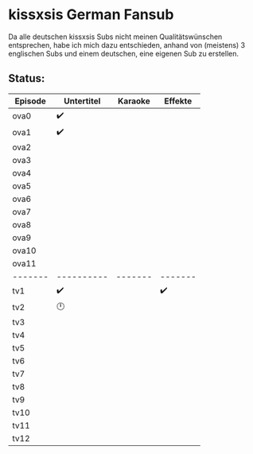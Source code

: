 # kissxsis German Fansub

Da alle deutschen kissxsis Subs nicht meinen Qualitätswünschen entsprechen, habe ich mich dazu entschieden, anhand von (meistens) 3 englischen Subs und einem deutschen, eine eigenen Sub zu erstellen.

## Status:

Episode|Untertitel|Karaoke|Effekte
-------|----------|-------|-------
ova0|✔️||
ova1|✔️||
ova2|||
ova3|||
ova4|||
ova5|||
ova6|||
ova7|||
ova8|||
ova9|||
ova10|||
ova11|||
-------|----------|-------|-------
tv1|✔️||✔️
tv2|🕛||
tv3|||
tv4|||
tv5|||
tv6|||
tv7|||
tv8|||
tv9|||
tv10|||
tv11|||
tv12|||
